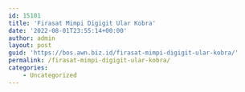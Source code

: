 ```yaml
---
id: 15101
title: 'Firasat Mimpi Digigit Ular Kobra'
date: '2022-08-01T23:55:14+00:00'
author: admin
layout: post
guid: 'https://bos.awn.biz.id/firasat-mimpi-digigit-ular-kobra/'
permalink: /firasat-mimpi-digigit-ular-kobra/
categories:
    - Uncategorized
---
```


